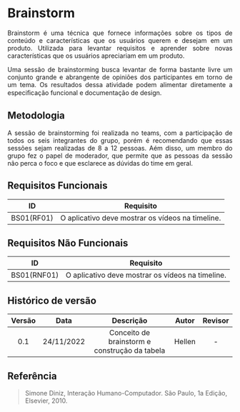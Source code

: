 # Brainstorm

<p align="justify">Brainstorm é uma técnica que fornece informações sobre os tipos de conteúdo e características que os usuários querem e desejam em um produto. Utilizada para levantar requisitos e aprender sobre novas características que os usuários apreciariam em um produto.</p>
<p align="justify">Uma sessão de brainstorming busca levantar de forma bastante livre um conjunto grande e abrangente de opiniões dos participantes em torno de um tema. Os resultados dessa atividade podem alimentar diretamente a especiﬁcação funcional e documentação de design.</p>

## Metodologia

<p align="justify">A sessão de brainstorming foi realizada no teams, com a participação de todos os seis integrantes do grupo, porém é recomendando que essas sessões sejam realizadas de 8 a 12 pessoas. Aém disso, um membro do grupo fez o papel de moderador, que permite que as pessoas da sessão não perca o foco e que esclarece as dúvidas do time em geral.</p>

## Requisitos Funcionais

|     ID     |                    Requisito                     |
| :--------: | :----------------------------------------------: |
| BS01(RF01) | O aplicativo deve mostrar os vídeos na timeline. |

## Requisitos Não Funcionais

|     ID      |                    Requisito                     |
| :---------: | :----------------------------------------------: |
| BS01(RNF01) | O aplicativo deve mostrar os vídeos na timeline. |

## Histórico de versão

| Versão |    Data    |                   Descrição                   | Autor  | Revisor |
| :----: | :--------: | :-------------------------------------------: | :----: | :-----: |
|  0.1   | 24/11/2022 | Conceito de brainstorm e construção da tabela | Hellen |    -    |

## Referência

> Simone Diniz, Interação Humano-Computador. São Paulo, 1a Edição, Elsevier, 2010.
